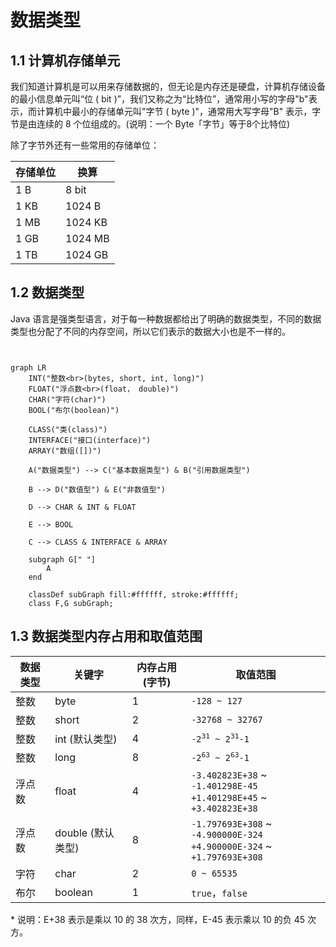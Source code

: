 # 数据类型

## 1.1 计算机存储单元

我们知道计算机是可以用来存储数据的，但无论是内存还是硬盘，计算机存储设备的最小信息单元叫“位 ( bit )”，我们又称之为“比特位”，通常用小写的字母"b"表示，而计算机中最小的存储单元叫"字节 ( byte )"，通常用大写字母"B" 表示，字节是由连续的 8 个位组成的。(说明：一个 Byte「字节」等于8个比特位)

除了字节外还有一些常用的存储单位：

| 存储单位 | 换算    |
| -------- | ------- |
| 1 B      | 8 bit   |
| 1 KB     | 1024 B  |
| 1 MB     | 1024 KB |
| 1 GB     | 1024 MB |
| 1 TB     | 1024 GB |

## 1.2  数据类型

Java 语言是强类型语言，对于每一种数据都给出了明确的数据类型，不同的数据类型也分配了不同的内存空间，所以它们表示的数据大小也是不一样的。

```mermaid


graph LR
	INT("整数<br>(bytes, short, int, long)")
	FLOAT("浮点数<br>(float， double)")
	CHAR("字符(char)")
	BOOL("布尔(boolean)")
	
	CLASS("类(class)")
	INTERFACE("接口(interface)")
	ARRAY("数组([])")
	
	A("数据类型") --> C("基本数据类型") & B("引用数据类型")
	
	B --> D("数值型") & E("非数值型")
	
	D --> CHAR & INT & FLOAT
	
	E --> BOOL
	
	C --> CLASS & INTERFACE & ARRAY

	subgraph G[" "]
		A
	end

	classDef subGraph fill:#ffffff, stroke:#ffffff;
	class F,G subGraph;
```

## 1.3 数据类型内存占用和取值范围

| 数据类型 | 关键字            | 内存占用(字节) | 取值范围                                                     |
| -------- | ----------------- | -------------- | ------------------------------------------------------------ |
| 整数     | byte              | 1              | `-128 ~ 127`                                                 |
| 整数     | short             | 2              | `-32768 ~ 32767`                                             |
| 整数     | int (默认类型)    | 4              | <code>-2<sup>31</sup> ~ 2<sup>31​</sup>-1</code>              |
| 整数     | long              | 8              | <code>-2<sup>63</sup> ~ 2<sup>63</sup>-1</code>              |
| 浮点数   | float             | 4              | `-3.402823E+38`   ~  ` -1.401298E-45` <br>`+1.401298E+45`  ~   `+3.402823E+38` |
| 浮点数   | double (默认类型) | 8              | `-1.797693E+308`  ~ ` -4.900000E-324`<br>`+4.900000E-324`  ~  `+1.797693E+308` |
| 字符     | char              | 2              | `0 ~ 65535`                                                  |
| 布尔     | boolean           | 1              | `true`，`false`                                              |

\* 说明：E+38 表示是乘以 10 的 38 次方，同样，E-45 表示乘以 10 的负 45 次方。

